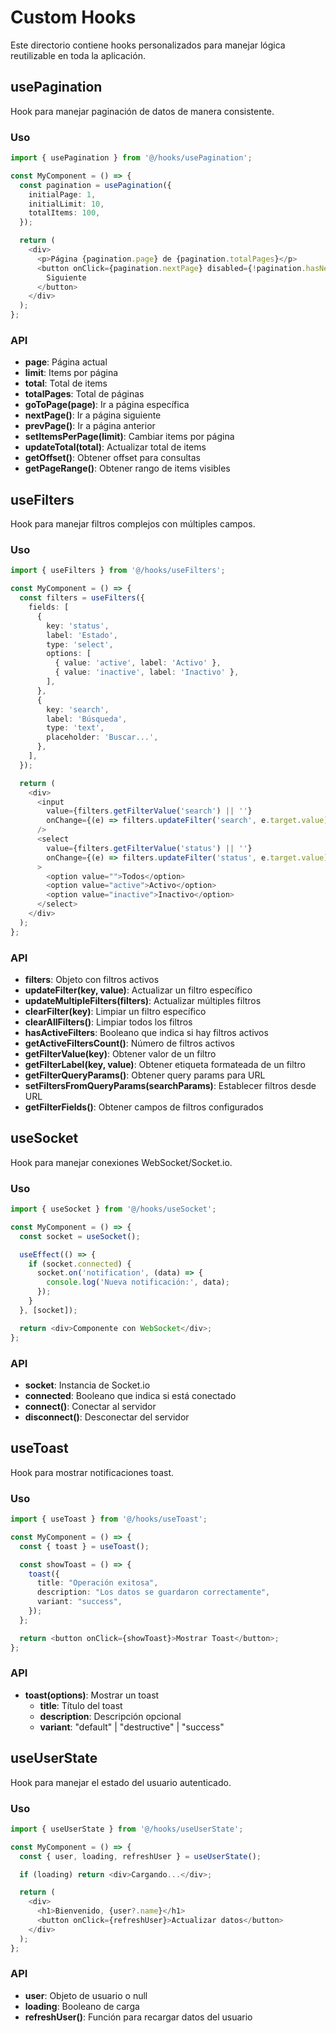 # Custom Hooks

Este directorio contiene hooks personalizados para manejar lógica reutilizable en toda la aplicación.

## usePagination

Hook para manejar paginación de datos de manera consistente.

### Uso
```typescript
import { usePagination } from '@/hooks/usePagination';

const MyComponent = () => {
  const pagination = usePagination({
    initialPage: 1,
    initialLimit: 10,
    totalItems: 100,
  });

  return (
    <div>
      <p>Página {pagination.page} de {pagination.totalPages}</p>
      <button onClick={pagination.nextPage} disabled={!pagination.hasNextPage}>
        Siguiente
      </button>
    </div>
  );
};
```

### API
- **page**: Página actual
- **limit**: Items por página
- **total**: Total de items
- **totalPages**: Total de páginas
- **goToPage(page)**: Ir a página específica
- **nextPage()**: Ir a página siguiente
- **prevPage()**: Ir a página anterior
- **setItemsPerPage(limit)**: Cambiar items por página
- **updateTotal(total)**: Actualizar total de items
- **getOffset()**: Obtener offset para consultas
- **getPageRange()**: Obtener rango de items visibles

## useFilters

Hook para manejar filtros complejos con múltiples campos.

### Uso
```typescript
import { useFilters } from '@/hooks/useFilters';

const MyComponent = () => {
  const filters = useFilters({
    fields: [
      {
        key: 'status',
        label: 'Estado',
        type: 'select',
        options: [
          { value: 'active', label: 'Activo' },
          { value: 'inactive', label: 'Inactivo' },
        ],
      },
      {
        key: 'search',
        label: 'Búsqueda',
        type: 'text',
        placeholder: 'Buscar...',
      },
    ],
  });

  return (
    <div>
      <input
        value={filters.getFilterValue('search') || ''}
        onChange={(e) => filters.updateFilter('search', e.target.value)}
      />
      <select
        value={filters.getFilterValue('status') || ''}
        onChange={(e) => filters.updateFilter('status', e.target.value)}
      >
        <option value="">Todos</option>
        <option value="active">Activo</option>
        <option value="inactive">Inactivo</option>
      </select>
    </div>
  );
};
```

### API
- **filters**: Objeto con filtros activos
- **updateFilter(key, value)**: Actualizar un filtro específico
- **updateMultipleFilters(filters)**: Actualizar múltiples filtros
- **clearFilter(key)**: Limpiar un filtro específico
- **clearAllFilters()**: Limpiar todos los filtros
- **hasActiveFilters**: Booleano que indica si hay filtros activos
- **getActiveFiltersCount()**: Número de filtros activos
- **getFilterValue(key)**: Obtener valor de un filtro
- **getFilterLabel(key, value)**: Obtener etiqueta formateada de un filtro
- **getFilterQueryParams()**: Obtener query params para URL
- **setFiltersFromQueryParams(searchParams)**: Establecer filtros desde URL
- **getFilterFields()**: Obtener campos de filtros configurados

## useSocket

Hook para manejar conexiones WebSocket/Socket.io.

### Uso
```typescript
import { useSocket } from '@/hooks/useSocket';

const MyComponent = () => {
  const socket = useSocket();

  useEffect(() => {
    if (socket.connected) {
      socket.on('notification', (data) => {
        console.log('Nueva notificación:', data);
      });
    }
  }, [socket]);

  return <div>Componente con WebSocket</div>;
};
```

### API
- **socket**: Instancia de Socket.io
- **connected**: Booleano que indica si está conectado
- **connect()**: Conectar al servidor
- **disconnect()**: Desconectar del servidor

## useToast

Hook para mostrar notificaciones toast.

### Uso
```typescript
import { useToast } from '@/hooks/useToast';

const MyComponent = () => {
  const { toast } = useToast();

  const showToast = () => {
    toast({
      title: "Operación exitosa",
      description: "Los datos se guardaron correctamente",
      variant: "success",
    });
  };

  return <button onClick={showToast}>Mostrar Toast</button>;
};
```

### API
- **toast(options)**: Mostrar un toast
  - **title**: Título del toast
  - **description**: Descripción opcional
  - **variant**: "default" | "destructive" | "success"

## useUserState

Hook para manejar el estado del usuario autenticado.

### Uso
```typescript
import { useUserState } from '@/hooks/useUserState';

const MyComponent = () => {
  const { user, loading, refreshUser } = useUserState();

  if (loading) return <div>Cargando...</div>;

  return (
    <div>
      <h1>Bienvenido, {user?.name}</h1>
      <button onClick={refreshUser}>Actualizar datos</button>
    </div>
  );
};
```

### API
- **user**: Objeto de usuario o null
- **loading**: Booleano de carga
- **refreshUser()**: Función para recargar datos del usuario